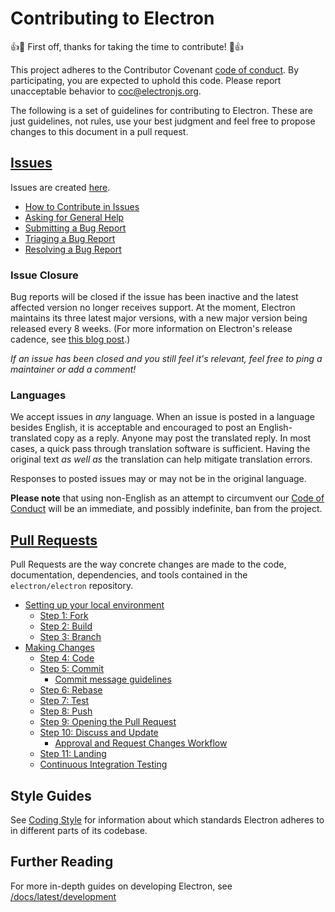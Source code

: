 # Contributing to Electron

:+1::tada: First off, thanks for taking the time to contribute! :tada::+1:

This project adheres to the Contributor Covenant [code of conduct](CODE_OF_CONDUCT.md).
By participating, you are expected to uphold this code. Please report unacceptable
behavior to coc@electronjs.org.

The following is a set of guidelines for contributing to Electron.
These are just guidelines, not rules, use your best judgment and feel free to
propose changes to this document in a pull request.

## [Issues](https://electronjs.org/docs/latest/development/issues)

Issues are created [here](https://github.com/electron/electron/issues/new).

* [How to Contribute in Issues](https://electronjs.org/docs/latest/development/issues#how-to-contribute-in-issues)
* [Asking for General Help](https://electronjs.org/docs/latest/development/issues#asking-for-general-help)
* [Submitting a Bug Report](https://electronjs.org/docs/latest/development/issues#submitting-a-bug-report)
* [Triaging a Bug Report](https://electronjs.org/docs/latest/development/issues#triaging-a-bug-report)
* [Resolving a Bug Report](https://electronjs.org/docs/latest/development/issues#resolving-a-bug-report)

### Issue Closure

Bug reports will be closed if the issue has been inactive and the latest affected version no longer receives support. At the moment, Electron maintains its three latest major versions, with a new major version being released every 8 weeks. (For more information on Electron's release cadence, see [this blog post](https://electronjs.org/blog/8-week-cadence).)

_If an issue has been closed and you still feel it's relevant, feel free to ping a maintainer or add a comment!_

### Languages

We accept issues in *any* language.
When an issue is posted in a language besides English, it is acceptable and encouraged to post an English-translated copy as a reply.
Anyone may post the translated reply.
In most cases, a quick pass through translation software is sufficient.
Having the original text _as well as_ the translation can help mitigate translation errors.

Responses to posted issues may or may not be in the original language.

**Please note** that using non-English as an attempt to circumvent our [Code of Conduct](https://github.com/electron/electron/blob/main/CODE_OF_CONDUCT.md) will be an immediate, and possibly indefinite, ban from the project.

## [Pull Requests](https://electronjs.org/docs/latest/development/pull-requests)

Pull Requests are the way concrete changes are made to the code, documentation,
dependencies, and tools contained in the `electron/electron` repository.

* [Setting up your local environment](https://electronjs.org/docs/latest/development/pull-requests#setting-up-your-local-environment)
  * [Step 1: Fork](https://electronjs.org/docs/latest/development/pull-requests#step-1-fork)
  * [Step 2: Build](https://electronjs.org/docs/latest/development/pull-requests#step-2-build)
  * [Step 3: Branch](https://electronjs.org/docs/latest/development/pull-requests#step-3-branch)
* [Making Changes](https://electronjs.org/docs/latest/development/pull-requests#making-changes)
  * [Step 4: Code](https://electronjs.org/docs/latest/development/pull-requests#step-4-code)
  * [Step 5: Commit](https://electronjs.org/docs/latest/development/pull-requests#step-5-commit)
    * [Commit message guidelines](https://electronjs.org/docs/latest/development/pull-requests#commit-message-guidelines)
  * [Step 6: Rebase](https://electronjs.org/docs/latest/development/pull-requests#step-6-rebase)
  * [Step 7: Test](https://electronjs.org/docs/latest/development/pull-requests#step-7-test)
  * [Step 8: Push](https://electronjs.org/docs/latest/development/pull-requests#step-8-push)
  * [Step 9: Opening the Pull Request](https://electronjs.org/docs/latest/development/pull-requests#step-9-opening-the-pull-request)
  * [Step 10: Discuss and Update](https://electronjs.org/docs/latest/development/pull-requests#step-10-discuss-and-update)
    * [Approval and Request Changes Workflow](https://electronjs.org/docs/latest/development/pull-requests#approval-and-request-changes-workflow)
  * [Step 11: Landing](https://electronjs.org/docs/latest/development/pull-requests#step-11-landing)
  * [Continuous Integration Testing](https://electronjs.org/docs/latest/development/pull-requests#continuous-integration-testing)

## Style Guides

See [Coding Style](https://electronjs.org/docs/latest/development/coding-style) for information about which standards Electron adheres to in different parts of its codebase.

## Further Reading

For more in-depth guides on developing Electron, see
[/docs/latest/development](/docs/latest/development/README.md)
